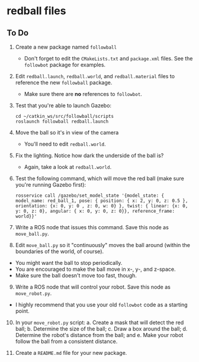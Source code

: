 # redball files

## To Do

1. Create a new package named `followball`
   - Don't forget to edit the `CMakeLists.txt` and `package.xml` files.  See the `followbot` package for examples.
   
2. Edit `redball.launch`, `redball.world`, and `redball.material` files to reference the new `followball` package.
   - Make sure there are **no** references to `followbot`.

3. Test that you're able to launch Gazebo:

   ```
   cd ~/catkin_ws/src/followball/scripts
   roslaunch followball redball.launch
   ```
   
4. Move the ball so it's in view of the camera
   - You'll need to edit `redball.world`.
   
5. Fix the lighting.  Notice how dark the underside of the ball is?
   - Again, take a look at `redball.world`.

6. Test the following command, which will move the red ball (make sure you're running Gazebo first):

   ```
   rosservice call /gazebo/set_model_state '{model_state: { model_name: red_ball_1, pose: { position: { x: 2, y: 0, z: 0.5 }, orientation: {x: 0, y: 0 , z: 0, w: 0} }, twist: { linear: {x: 0, y: 0, z: 0}, angular: { x: 0, y: 0, z: 0}}, reference_frame: world}}'
   ```
   
7.  Write a ROS node that issues this command.  Save this node as `move_ball.py`.

8.  Edit `move_ball.py` so it "continuously" moves the ball around (within the boundaries of the world, of course).
   - You might want the ball to stop periodically.
   - You are encouraged to make the ball move in x-, y-, and z-space.
   - Make sure the ball doesn't move too fast, though.
      
9.  Write a ROS node that will control your robot.  Save this node as `move_robot.py`.
   - I highly recommend that you use your old `followbot` code as a starting point.
   
10. In your `move_robot.py` script: 
	a. Create a mask that will detect the red ball;
    b. Determine the size of the ball;
    c. Draw a box around the ball; 
    d. Determine the robot's distance from the ball; and
    e. Make your robot follow the ball from a consistent distance.

11. Create a `README.md` file for your new package.
